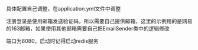 具体配置自己调整，在application.yml文件中调整

注册登录是使用邮箱发送验证码，所以需要自己提供邮箱，这里的示例用的是网易的163邮箱，如果使用其他邮箱需要自己把EmailSender类中的逻辑修改

端口为8080，启动时记得启动redis服务


